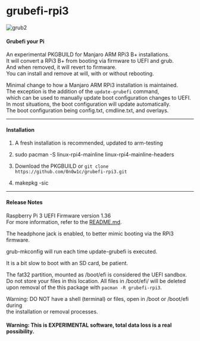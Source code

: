 # grubefi-rpi3
![grub2](https://user-images.githubusercontent.com/47831850/134357018-3530c95c-e774-45e7-af97-f830882b6a62.jpg)
#### Grubefi your Pi ####

An experimental PKGBUILD for Manjaro ARM RPi3 B+ installations. \
It will convert a RPi3 B+ from booting via firmware to UEFI and grub. \
And when removed, it will revert to firmware. \
You can install and remove at will, with or without rebooting.
 
Minimal change to how a Manjaro ARM RPi3 installation is maintained. \
The exception is the addition of the `update-grubefi` command, \
which can be used to manually update boot configuration changes to UEFI. \
In most situations, the boot configuration will update automatically. \
The boot configuration being config.txt, cmdline.txt, and overlays.

- - - -
#### Installation ####

1) A fresh installation is recommended, updated to arm-testing
 
2) sudo pacman -S linux-rpi4-mainline linux-rpi4-mainline-headers
 
3) Download the PKGBUILD or `git clone https://github.com/0n0w1c/grubefi-rpi3.git`
 
4) makepkg -sic

- - - -
#### Release Notes ####
Raspberry Pi 3 UEFI Firmware version 1.36 \
For more information, refer to the [README.md](https://github.com/pftf/RPi3/blob/master/Readme.md "RPi3 UEFI").

The headphone jack is enabled, to better mimic booting via the RPi3 firmware.

grub-mkconfig will run each time update-grubefi is executed.

It is a bit slow to boot with an SD card, be patient.

The fat32 partition, mounted as /boot/efi is considered the UEFI sandbox. \
Do not store your files in this location. All files in /boot/efi/ will be deleted \
upon removal of the this package with `pacman -R grubefi-rpi3`.

Warning: DO NOT have a shell (terminal) or files, open in /boot or /boot/efi during \
the installation or removal processes.

#### Warning: This is EXPERIMENTAL software, total data loss is a real possibility. ####
